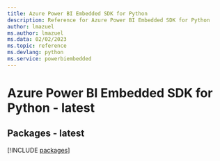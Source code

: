 ```yaml
---
title: Azure Power BI Embedded SDK for Python
description: Reference for Azure Power BI Embedded SDK for Python
author: lmazuel
ms.author: lmazuel
ms.data: 02/02/2023
ms.topic: reference
ms.devlang: python
ms.service: powerbiembedded
---
```

# Azure Power BI Embedded SDK for Python - latest
## Packages - latest
[!INCLUDE [packages](power-bi-embedded-index.md)]
